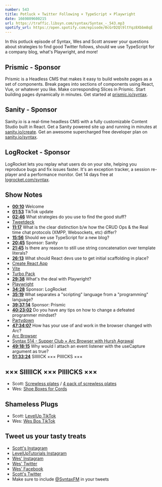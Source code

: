 ```yaml
---
number: 543
title: Potluck × Twitter Following × TypeScript × Playwright
date: 1669809600215
url: https://traffic.libsyn.com/syntax/Syntax_-_543.mp3
spotify_url: https://open.spotify.com/episode/0cGrD2Ql9ltYqz8Xbbm8qE
---
```


In this potluck episode of Syntax, Wes and Scott answer your questions about strategies to find good Twitter follows, should we use TypeScript for a company blog, what's Playwright, and more!

## Prismic  - Sponsor

Prismic is a Headless CMS that makes it easy to build website pages as a set of components. Break pages into sections of components using React, Vue, or whatever you like. Make corresponding Slices in Prismic. Start building pages dynamically in minutes. Get started at [prismic.io/syntax](https://prismic.io/syntax).

## Sanity - Sponsor

Sanity.io is a real-time headless CMS with a fully customizable Content Studio built in React. Get a Sanity powered site up and running in minutes at [sanity.io/create](https://www.sanity.io/create). Get an awesome supercharged free developer plan on [sanity.io/syntax](https://www.sanity.io/syntax).

## LogRocket - Sponsor

LogRocket lets you replay what users do on your site, helping you reproduce bugs and fix issues faster. It's an exception tracker, a session re-player and a performance monitor. Get 14 days free at [logrocket.com/syntax](https://logrocket.com/syntax).

## Show Notes

* **[00:10](#t=00:10)** Welcome
* **[01:53](#t=01:53)** TikTok update
* **[02:46](#t=02:46)** What strategies do you use to find the good stuff?
* [Tweetdeck](https://tweetdeck.twitter.com)
* **[11:17](#t=11:17)** What is the clear distinction b/w how the CRUD Ops & the Real time chat protocols (XMPP, Websockets, etc) differ?
* **[15:56](#t=15:56)** Should we use TypeScript for a new blog?
* **[20:45](#t=20:45)** Sponsor: Sanity
* **[21:45](#t=21:45)** Is there any reason to still use string concatenation over template literals?
* **[26:13](#t=26:13)** What should React devs use to get initial scaffolding in place?
* [Create React App](https://create-react-app.dev)
* [Vite](https://vitejs.dev)
* [Turbo Pack](https://turbo.build/pack)
* **[29:38](#t=29:38)** What's the deal with Playwright?
* [Playwright](https://playwright.dev)
* **[34:28](#t=34:28)** Sponsor: LogRocket
* **[35:19](#t=35:19)** What separates a "scripting" language from a "programming" language?
* **[39:37:14](#t=39:37:14)** Sponsor: Prismic
* **[40:23:02](#t=40:23:02)** Do you have any tips on how to change a defeated programmer mindset?
* [Partydown](https://partytown.builder.io)
* **[47:34:07](#t=47:34:07)** How has your use of and work in the browser changed with Arc?
* [Arc Browser](https://arc.net)
* [Syntax 514 - Supper Club × Arc Browser with Hursh Agrawal](https://syntax.fm/show/514/supper-club-arc-browser-with-hursh-agrawal)
* **[49:18:15](#t=49:18:15)** Why would I attach an event listener with the useCapture argument as true?
* **[51:33:24](#t=51:33:24)** SIIIIICK ××× PIIIICKS ×××

## ××× SIIIIICK ××× PIIIICKS ×××

* Scott: [Screwless plates](https://amzn.to/3hbeT3I) / [4 pack of screwless plates](https://amzn.to/3TfUhEW)
* Wes: [Shoe Boxes for Cords](https://www.homedepot.ca/product/tuff-store-5-76l-plastic-storage-utility-tote-box-in-clear/1000705919)

## Shameless Plugs

* Scott: [LevelUp TikTok](https://www.tiktok.com/@leveluptuts)
* Wes: [Wes Bos TikTok](https://www.tiktok.com/@wesbos)

## Tweet us your tasty treats

* [Scott's Instagram](https://www.instagram.com/stolinski/)
* [LevelUpTutorials Instagram](https://www.instagram.com/LevelUpTutorials/)
* [Wes' Instagram](https://www.instagram.com/wesbos/)
* [Wes' Twitter](https://twitter.com/wesbos)
* [Wes' Facebook](https://www.facebook.com/wesbos.developer)
* [Scott's Twitter](https://twitter.com/stolinski)
* Make sure to include [@SyntaxFM](https://twitter.com/SyntaxFM) in your tweets
